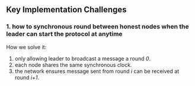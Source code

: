 ## Key Implementation Challenges

### 1. how to synchronous round between honest nodes when the leader can start the protocol at anytime

How we solve it:

1. only allowing leader to broadcast a message a round *0*. 
1. each node shares the same synchronous clock.
1. the network ensures message sent from round *i* can be received at round *i+1*.
